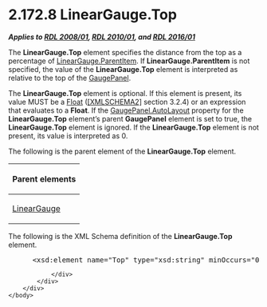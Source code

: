 <html dir="LTR" xmlns:mshelp="http://msdn.microsoft.com/mshelp" xmlns:ddue="http://ddue.schemas.microsoft.com/authoring/2003/5" xmlns:xlink="http://www.w3.org/1999/xlink" xmlns:tool="http://www.microsoft.com/tooltip">
    <head>
        <meta http-equiv="Content-Type" content="text/html; CHARSET=utf-8"></meta>
        <meta name="save" content="history"></meta>
        <title>2.172.8 LinearGauge.Top</title>
        <xml>
            <mshelp:toctitle title="2.172.8 LinearGauge.Top"></mshelp:toctitle>
            <mshelp:rltitle title="[MS-RDL]: LinearGauge.Top"></mshelp:rltitle>
            <mshelp:keyword index="A" term="03bf6371-7717-48d0-89a1-6e9e75c3ae7e"></mshelp:keyword>
            <mshelp:attr name="DCSext.ContentType" value="open specification"></mshelp:attr>
            <mshelp:attr name="AssetID" value="03bf6371-7717-48d0-89a1-6e9e75c3ae7e"></mshelp:attr>
            <mshelp:attr name="TopicType" value="kbRef"></mshelp:attr>
            <mshelp:attr name="DCSext.Title" value="[MS-RDL]: LinearGauge.Top" />
        </xml>
    </head>
    <body>
        <div id="header">
            <h1 class="heading">2.172.8 LinearGauge.Top</h1>
        </div>
        <div id="mainSection">
            <div id="mainBody">
                <div id="allHistory" class="saveHistory"></div>
                <div id="sectionSection0" class="section" name="collapseableSection">
                    

<p><b><i>Applies to </i></b><a href="1e855f94-4617-47e4-b89e-0856c6cb420f.htm"><b><i>RDL 2008/01</i></b></a><b><i>,
</i></b><a href="3428e690-a348-4ec7-8a6a-8efb42d2cdee.htm"><b><i>RDL 2010/01</i></b></a><b><i>,
and </i></b><a href="52ce3983-2bfc-4e72-9359-42aaf5fe4509.htm"><b><i>RDL 2016/01</i></b></a></p>

<p>The <b>LinearGauge.Top</b> element specifies the distance
from the top as a percentage of <a href="d5b58662-e4b0-425f-b6d5-c0c229baeea0.htm">LinearGauge.ParentItem</a>. If
<b>LinearGauge.ParentItem</b> is not specified, the value of the <b>LinearGauge.Top</b>
element is interpreted as relative to the top of the <a href="f01744d3-79fa-4f30-94bf-a1ffa6bde2ac.htm">GaugePanel</a>.</p>

<p>The <b>LinearGauge.Top</b> element is optional. If this
element is present, its value MUST be a <a href="c7d0946f-992e-4abc-a304-09b53e030692.htm">Float</a> (<a href="https://go.microsoft.com/fwlink/?LinkId=90610">[XMLSCHEMA2]</a> section
3.2.4) or an expression that evaluates to a <b>Float</b>. If the <a href="f9d6ec8d-393e-41b9-9ba6-e13c09aff56c.htm">GaugePanel.AutoLayout</a>
property for the <b>LinearGauge.Top</b> element’s parent <b>GaugePanel</b>
element is set to true, the <b>LinearGauge.Top</b> element is ignored. If the <b>LinearGauge.Top</b>
element is not present, its value is interpreted as 0.</p>

<p>The following is the parent element of the <b>LinearGauge.Top</b>
element.</p>

<table>
 <thead>
  <tr>
   <th>
   <p>Parent elements</p>
   </th>
  </tr>
 </thead>
 <tr>
  <td>
  <p><a href="021b569b-07ae-462a-ac62-d3ab51f183f5.htm">LinearGauge</a></p>
  </td>
 </tr>
</table>

<p>The following is the XML Schema definition of the <b>LinearGauge.Top</b>
element.</p>

<dl>
<dd>
<div><pre> &lt;xsd:element name=&quot;Top&quot; type=&quot;xsd:string&quot; minOccurs=&quot;0&quot; /&gt;
</pre></div>
</dd></dl>


                </div>
            </div>
        </div>
    </body>
</html>